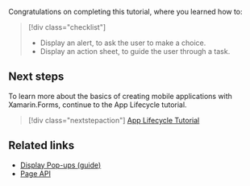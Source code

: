 Congratulations on completing this tutorial, where you learned how to:

> [!div class="checklist"]
>
> - Display an alert, to ask the user to make a choice.
> - Display an action sheet, to guide the user through a task.

## Next steps

To learn more about the basics of creating mobile applications with Xamarin.Forms, continue to the App Lifecycle tutorial.

> [!div class="nextstepaction"]
> [App Lifecycle Tutorial](~/get-started/tutorials/app-lifecycle/index.yml)

## Related links

- [Display Pop-ups (guide)](~/xamarin-forms/user-interface/pop-ups.md)
- [Page API](xref:Xamarin.Forms.Page)
